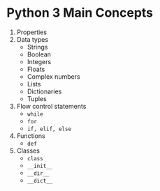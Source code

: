 # Python 3 Main Concepts

1. Properties
1. Data types
    - Strings
    - Boolean
    - Integers
    - Floats
    - Complex numbers
    - Lists
    - Dictionaries
    - Tuples
1. Flow control statements
    - `while`
    - `for`
    - `if, elif, else`
1. Functions
    - `def`
1. Classes
    - `class`
    - `__init__`
    - `__dir__`
    - `__dict__`